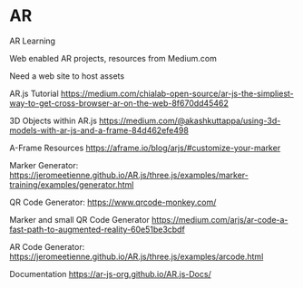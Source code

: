 # AR
AR Learning

Web enabled AR projects, resources from Medium.com

Need a web site to host assets


AR.js Tutorial 
https://medium.com/chialab-open-source/ar-js-the-simpliest-way-to-get-cross-browser-ar-on-the-web-8f670dd45462

3D Objects within AR.js
https://medium.com/@akashkuttappa/using-3d-models-with-ar-js-and-a-frame-84d462efe498

A-Frame Resources
https://aframe.io/blog/arjs/#customize-your-marker

Marker Generator:
https://jeromeetienne.github.io/AR.js/three.js/examples/marker-training/examples/generator.html

QR Code Generator:
https://www.qrcode-monkey.com/

Marker and small QR Code Generator
https://medium.com/arjs/ar-code-a-fast-path-to-augmented-reality-60e51be3cbdf

AR Code Generator:
https://jeromeetienne.github.io/AR.js/three.js/examples/arcode.html

Documentation
https://ar-js-org.github.io/AR.js-Docs/
